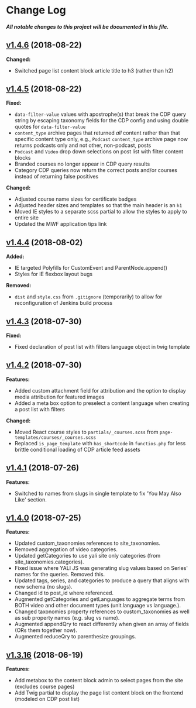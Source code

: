 # Change Log
##### All notable changes to this project will be documented in this file.

## [v1.4.6](https://github.com/IIP-Design/yali-theme/tree/v1.4.6) (2018-08-22)
**Changed:**
- Switched page list content block article title to h3 (rather than h2) 

## [v1.4.5](https://github.com/IIP-Design/yali-theme/tree/v1.4.5) (2018-08-22)

**Fixed:**
- `data-filter-value` values with apostrophe(s) that break the CDP query string by escaping taxonomy fields for the CDP config and using double quotes for `data-filter-value`
- `content_type` archive pages that returned *all* content rather than that specific content type only, e.g., `Podcast` `content_type` archive page now returns podcasts only and not other, non-podcast, posts
- `Podcast` and `Video` drop down selections on post list with filter content blocks
- Branded courses no longer appear in CDP query results
- Category CDP queries now return the correct posts and/or courses instead of returning false positives

**Changed:**
- Adjusted course name sizes for certificate badges
- Adjusted header sizes and templates so that the main header is an `h1`
- Moved IE styles to a separate scss partial to allow the styles to apply to entire site
- Updated the MWF application tips link

## [v1.4.4](https://github.com/IIP-Design/yali-theme/tree/v1.4.4) (2018-08-02)

**Added:**

- IE targeted Polyfills for CustomEvent and ParentNode.append()
- Styles for IE flexbox layout bugs

**Removed:**

- `dist` and `style.css` from `.gitignore` (temporarily) to allow for reconfiguration of Jenkins build process
  
## [v1.4.3](https://github.com/IIP-Design/yali-theme/tree/v1.4.3) (2018-07-30)

**Fixed:**

- Fixed declaration of post list with filters language object in twig template
  
## [v1.4.2](https://github.com/IIP-Design/yali-theme/tree/v1.4.2) (2018-07-30)

**Features:**

- Added custom attachment field for attribution and the option to display media attribution for featured images
- Added a meta box option to preselect a content language when creating a post list with filters

**Changed:**

- Moved React course styles to `partials/_courses.scss` from `page-templates/courses/_courses.scss`
- Replaced `is_page_template` with `has_shortcode` in `functios.php` for less brittle conditional loading of CDP article feed assets

## [v1.4.1](https://github.com/IIP-Design/yali-theme/tree/v1.4.1) (2018-07-26)

**Features:**

- Switched to names from slugs in single template to fix 'You May Also Like' section.


## [v1.4.0](https://github.com/IIP-Design/yali-theme/tree/v1.4.0) (2018-07-25)

**Features:**

- Updated custom_taxonomies references to site_taxonomies.
- Removed aggregation of video categories.
- Updated getCategories to use yali site only categories (from site_taxonomies.categories).
- Fixed issue where YALI JS was generating slug values based on Series' names for the queries. Removed this.
- Updated tags, series, and categories to produce a query that aligns with new schema (no slugs).
- Changed id to post_id where referenced.
- Augmented getCategories and getLanguages to aggregate terms from BOTH video and other document types (unit.language vs language.).
- Changed taxonomies property references to custom_taxonomies as well as sub property names (e.g. slug vs name).
- Augmented appendQry to react differently when given an array of fields (ORs them together now).
- Augmented reduceQry to parenthesize groupings.

## [v1.3.16](https://github.com/IIP-Design/yali-theme/tree/v1.3.16) (2018-06-19)

**Features:**

- Add metabox to the content block admin to select pages from the site (excludes course pages)
- Add Twig partial to display the page list content block on the frontend (modeled on CDP post list)
